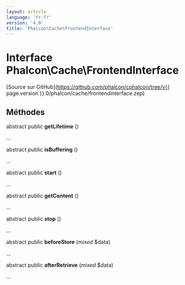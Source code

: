 ```yaml
---
layout: article
language: 'fr-fr'
version: '4.0'
title: 'Phalcon\Cache\FrontendInterface'
---
```

# Interface **Phalcon\Cache\FrontendInterface**

[Source sur GitHub](https://github.com/phalcon/cphalcon/tree/v{{ page.version }}.0/phalcon/cache/frontendinterface.zep)

## Méthodes

abstract public **getLifetime** ()

...

abstract public **isBuffering** ()

...

abstract public **start** ()

...

abstract public **getContent** ()

...

abstract public **stop** ()

...

abstract public **beforeStore** (*mixed* $data)

...

abstract public **afterRetrieve** (*mixed* $data)

...